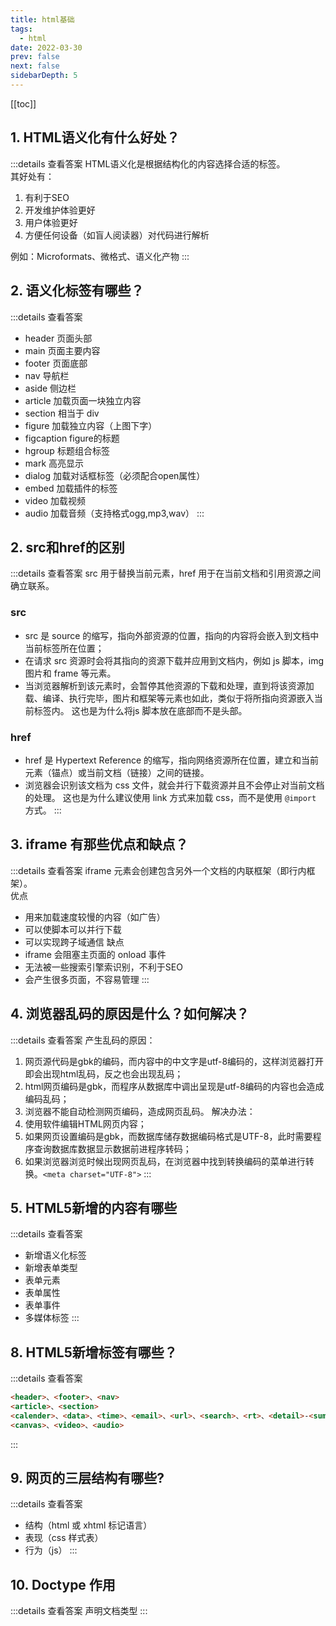 ```yaml
---
title: html基础
tags: 
  - html
date: 2022-03-30
prev: false
next: false
sidebarDepth: 5
---
```

[[toc]]

## 1. HTML语义化有什么好处？

:::details 查看答案
HTML语义化是根据结构化的内容选择合适的标签。  
其好处有：
1. 有利于SEO
2. 开发维护体验更好
3. 用户体验更好
4. 方便任何设备（如盲人阅读器）对代码进行解析

例如：Microformats、微格式、语义化产物
:::

## 2. 语义化标签有哪些？

:::details 查看答案
- header 页面头部
- main 页面主要内容
- footer 页面底部
- nav 导航栏
- aside 侧边栏
- article 加载页面一块独立内容
- section 相当于 div
- figure 加载独立内容（上图下字）
- figcaption figure的标题
- hgroup 标题组合标签
- mark 高亮显示
- dialog 加载对话框标签（必须配合open属性）
- embed 加载插件的标签
- video 加载视频
- audio 加载音频（支持格式ogg,mp3,wav）
:::

## 2. src和href的区别

:::details 查看答案
src 用于替换当前元素，href 用于在当前文档和引用资源之间确立联系。
### src
- src 是 source 的缩写，指向外部资源的位置，指向的内容将会嵌入到文档中当前标签所在位置；
- 在请求 src 资源时会将其指向的资源下载并应用到文档内，例如 js 脚本，img 图片和 frame 等元素。
- 当浏览器解析到该元素时，会暂停其他资源的下载和处理，直到将该资源加载、编译、执行完毕，图片和框架等元素也如此，类似于将所指向资源嵌入当前标签内。
这也是为什么将js 脚本放在底部而不是头部。
### href
- href 是 Hypertext Reference 的缩写，指向网络资源所在位置，建立和当前元素（锚点）或当前文档（链接）之间的链接。
- 浏览器会识别该文档为 css 文件，就会并行下载资源并且不会停止对当前文档的处理。 这也是为什么建议使用 link 方式来加载 css，而不是使用 `@import` 方式。
:::

## 3. iframe 有那些优点和缺点？

:::details 查看答案
iframe 元素会创建包含另外一个文档的内联框架（即行内框架）。  
优点
- 用来加载速度较慢的内容（如广告）
- 可以使脚本可以并行下载
- 可以实现跨子域通信
缺点
- iframe 会阻塞主页面的 onload 事件
- 无法被一些搜索引擎索识别，不利于SEO
- 会产生很多页面，不容易管理
:::

## 4. 浏览器乱码的原因是什么？如何解决？

:::details 查看答案
产生乱码的原因：
1. 网页源代码是gbk的编码，而内容中的中文字是utf-8编码的，这样浏览器打开即会出现html乱码，反之也会出现乱码；
2. html网页编码是gbk，而程序从数据库中调出呈现是utf-8编码的内容也会造成编码乱码；
3. 浏览器不能自动检测网页编码，造成网页乱码。
解决办法：
1. 使用软件编辑HTML网页内容；
2. 如果网页设置编码是gbk，而数据库储存数据编码格式是UTF-8，此时需要程序查询数据库数据显示数据前进程序转码；
3. 如果浏览器浏览时候出现网页乱码，在浏览器中找到转换编码的菜单进行转换。`<meta charset="UTF-8">`
:::

## 5. HTML5新增的内容有哪些

:::details 查看答案
- 新增语义化标签
- 新增表单类型
- 表单元素
- 表单属性
- 表单事件
- 多媒体标签
:::

## 8. HTML5新增标签有哪些？

:::details 查看答案
```html
<header>、<footer>、<nav>
<article>、<section>
<calender>、<data>、<time>、<email>、<url>、<search>、<rt>、<detail>-<summary>、<progress>
<canvas>、<video>、<audio>
```
:::

## 9. 网页的三层结构有哪些?

:::details 查看答案
- 结构（html 或 xhtml 标记语言）
- 表现（css 样式表）
- 行为（js）
:::

## 10. Doctype 作用

:::details 查看答案
声明文档类型
:::
